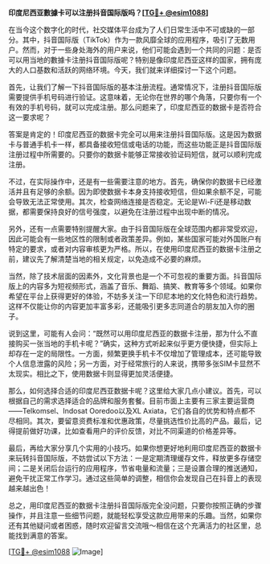 **印度尼西亚數據卡可以注册抖音国际版吗？[[TG💪+ @esim1088](https://t.me/s/esim1088)]**

在当今这个数字化的时代，社交媒体平台成为了人们日常生活中不可或缺的一部分。其中，抖音国际版（TikTok）作为一款风靡全球的应用程序，吸引了无数用户。然而，对于一些身处海外的用户来说，他们可能会遇到一个共同的问题：是否可以用当地的數據卡注册抖音国际版呢？特别是像印度尼西亚这样的国家，拥有庞大的人口基数和活跃的网络环境。今天，我们就来详细探讨一下这个问题。

首先，让我们了解一下抖音国际版的基本注册流程。通常情况下，注册抖音国际版需要提供手机号码进行验证。这意味着，无论你在世界的哪个角落，只要你有一个有效的手机号码，就可以完成注册。那么问题来了，印度尼西亚的数据卡是否符合这一要求呢？

答案是肯定的！印度尼西亚的数据卡完全可以用来注册抖音国际版。这是因为数据卡与普通手机卡一样，都具备接收短信或电话的功能，而这些功能正是抖音国际版注册过程中所需要的。只要你的数据卡能够正常接收验证码短信，就可以顺利完成注册。

不过，在实际操作中，还是有一些需要注意的地方。首先，确保你的数据卡已经激活并且有足够的余额。因为即使数据卡本身支持接收短信，但如果余额不足，可能会导致无法正常使用。其次，检查网络连接是否稳定。无论是Wi-Fi还是移动数据，都需要保持良好的信号强度，以避免在注册过程中出现中断的情况。

另外，还有一点需要特别提醒大家。由于抖音国际版在全球范围内都非常受欢迎，因此可能会有一些地区性的限制或者政策差异。例如，某些国家可能对外国账户有特定的要求，或者对内容审核更为严格。所以，在使用印度尼西亚的数据卡注册之前，建议先了解清楚当地的相关规定，以免造成不必要的麻烦。

当然，除了技术层面的因素外，文化背景也是一个不可忽视的重要方面。抖音国际版上的内容多为短视频形式，涵盖了音乐、舞蹈、搞笑、教育等多个领域。如果你希望在平台上获得更好的体验，不妨多关注一下印尼本地的文化特色和流行趋势。这样不仅能让你的内容更加丰富多彩，还能吸引更多志同道合的朋友加入你的圈子。

说到这里，可能有人会问：“既然可以用印度尼西亚的数据卡注册，那为什么不直接购买一张当地的手机卡呢？”确实，这种方式听起来似乎更方便快捷，但实际上却存在一定的局限性。一方面，频繁更换手机卡不仅增加了管理成本，还可能导致个人信息泄露的风险；另一方面，对于经常旅行的人来说，携带多张SIM卡显然不太现实。相比之下，使用数据卡则显得更加灵活便捷。

那么，如何选择合适的印度尼西亚数据卡呢？这里给大家几点小建议。首先，可以根据自己的需求选择适合的品牌和服务套餐。目前市面上主要有三家主要运营商——Telkomsel、Indosat Ooredoo以及XL Axiata，它们各自的优势和特点都不尽相同。其次，要留意资费标准和优惠政策，尽量挑选性价比高的产品。最后，记得提前做好功课，比如查看用户的评价反馈，对比不同渠道的价格差异等。

最后，再给大家分享几个实用的小技巧。如果你想更好地利用印度尼西亚的数据卡来玩转抖音国际版，不妨尝试以下方法：一是定期清理缓存文件，释放更多存储空间；二是关闭后台运行的应用程序，节省电量和流量；三是设置合理的推送通知，避免干扰正常工作学习。通过这些简单的调整，相信你会发现自己在抖音上的表现越来越出色！

总之，用印度尼西亚的数据卡注册抖音国际版完全没问题，只要你按照正确的步骤操作，并且注意一些细节问题，就能轻松享受这款应用带来的乐趣。当然，如果你还有其他疑问或者困惑，随时欢迎留言交流哦～相信在这个充满活力的社区里，总能找到满意的答案。

[[TG💪+ @esim1088](https://t.me/s/esim1088) ![Image](https://i.postimg.cc/4NQfJmqS/Snipaste-2025-05-13-00-14-12.png)]